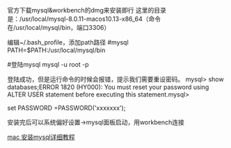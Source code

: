 
官方下载mysql&workbench的dmg来安装即行
这里的目录是：/usr/local/mysql-8.0.11-macos10.13-x86_64（命令在/usr/local/mysql/bin，端口3306）

编辑~/.bash_profile，添加path路径
#mysql
PATH=$PATH:/usr/local/mysql/bin

#登陆mysql
mysql -u root -p

登陆成功，但是运行命令的时候会报错，提示我们需要重设密码。
mysql> show databases;ERROR 1820 (HY000): You must reset your password using ALTER USER statement before executing this statement.mysql>

set PASSWORD =PASSWORD('xxxxxxx');

安装完后可以系统偏好设置->mysql面板启动，用workbench连接

[mac 安装mysql详细教程](https://www.jianshu.com/p/07a9826898c0)